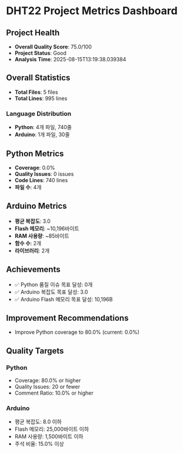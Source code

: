 # DHT22 Project Metrics Dashboard

## Project Health
- **Overall Quality Score**: 75.0/100
- **Project Status**: Good
- **Analysis Time**: 2025-08-15T13:19:38.039384

## Overall Statistics
- **Total Files**: 5 files
- **Total Lines**: 995 lines

### Language Distribution
- **Python**: 4개 파일, 740줄
- **Arduino**: 1개 파일, 30줄

## Python Metrics
- **Coverage**: 0.0%
- **Quality Issues**: 0 issues
- **Code Lines**: 740 lines
- **파일 수**: 4개

## Arduino Metrics
- **평균 복잡도**: 3.0
- **Flash 메모리**: ~10,196바이트
- **RAM 사용량**: ~85바이트
- **함수 수**: 2개
- **라이브러리**: 2개

## Achievements
- ✅ Python 품질 이슈 목표 달성: 0개
- ✅ Arduino 복잡도 목표 달성: 3.0
- ✅ Arduino Flash 메모리 목표 달성: 10,196B

## Improvement Recommendations
- Improve Python coverage to 80.0% (current: 0.0%)

## Quality Targets
### Python
- Coverage: 80.0% or higher
- Quality Issues: 20 or fewer
- Comment Ratio: 10.0% or higher

### Arduino
- 평균 복잡도: 8.0 이하
- Flash 메모리: 25,000바이트 이하
- RAM 사용량: 1,500바이트 이하
- 주석 비율: 15.0% 이상
